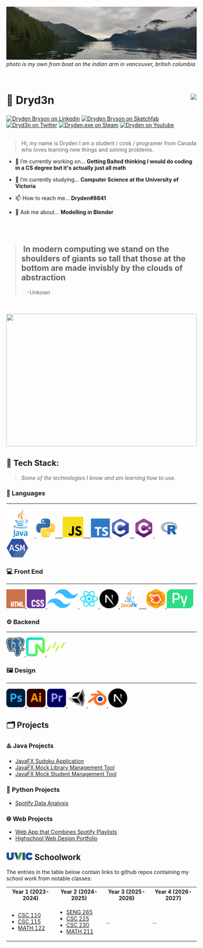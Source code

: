   <!---  HEADER IMAGE START --->

<img src="https://github.com/Dryd33n/Dryd33n/blob/main/banner.jpg?raw=true"></img>
*photo is my own from boat on the indian arm in vancouver, british columbia*

  <!---  HEADER IMAGE END --->
  
  
</br>


  <!--- TITLE AND SPOTIFY START --->

<div>
  <h1 align="left">🍁 Dryd3n  <a href="https://open.spotify.com/user/drydenbryson"> <img align="right" src="https://spotify-recently-played-readme.vercel.app/api?user=drydenbryson&count=1"></img></a>
  </h1> 
</div>

<!--- TITLE AND SPOTIFY END --->
 
 
###


<!--- SOCIAL MEDIA BUTTONS START --->

<div align="left">
  <a href="https://www.linkedin.com/in/dryden-b-33032316a/" target="_blank"> <img src="https://raw.githubusercontent.com/maurodesouza/profile-readme-generator/master/src/assets/icons/social/linkedin/default.svg" width="26" height="20" alt="Dryden Bryson on Linkedin"  /></a>
   <a href="https://sketchfab.com/dryd3n" target="_blank" > <img src="https://static.sketchfab.com/img/press/logos/sketchfab-logo.png" width="20" height="20" alt="Dryden Bryson on Sketchfab"  /></a>
  <a href="https://twitter.com/Dryd3nB" target="_blank"> <img src="https://raw.githubusercontent.com/maurodesouza/profile-readme-generator/master/src/assets/icons/social/twitter/default.svg" width="26" height="20" alt="Dryd3n on Twitter"  /></a>
  <a href="https://steamcommunity.com/id/dryd3nb/" target="_blank"> <img src="https://upload.wikimedia.org/wikipedia/commons/thumb/8/83/Steam_icon_logo.svg/512px-Steam_icon_logo.svg.png?20220611141426" width="20" height="20" alt="Dryden.exe on Steam"  /></a>
  <a href="https://www.youtube.com/channel/UCs9hopZ06td1SaypLeuZ1LA" target="_blank"> <img src="https://raw.githubusercontent.com/maurodesouza/profile-readme-generator/master/src/assets/icons/social/youtube/default.svg" width="26" height="20" alt="Dryden on Youtube"  /></a>

</div>

<!--- SOCIAL MEDIA BUTTONS START --->


</br>

<!--- BIO SECTION START --->
> Hi, my name is Dryden I am a student / cook / programer from Canada who loves learning new things and solving problems.

- 🔭 I’m currently working on... **Getting Baited thinking I would do coding in a CS degree but it's actually just all math**

- 🌱 I’m currently studying... **Computer Science at the University of Victoria**

- 📫 How to reach me... **Dryden#8841**

- 💬 Ask me about... **Modelling in Blender**
<!--- BIO SECTION END --->

</br>
</br>

<!--- QUOTE SECTION START --->

  > ## ‎ ‎ ‎ ‎ ‎ ‎ ‎ ‎ ‎ In modern computing we stand on the shoulders of giants so tall that those at the bottom are made invisbly by the clouds of abstraction
  > ‎ ‎ ‎ ‎ -Unkown

<!--- QUOTE SECTION END --->

</br>
</br>

<!--- TOP LANGS SECTION START --->

<img src="https://github-readme-stats-git-masterrstaa-rickstaa.vercel.app/api/top-langs/?username=Dryd33n&hide=css&theme=blue-green" width=100% height=350px>

<!--- TOP LANGS SECTION END --->

</br>

<!--- TECH STACK START --->

## 💽 Tech Stack:

> *Some of the technologies I know and am learning how to use.*

### 📜 Languages
---

<!--- JAVA --->
<a href="https://www.java.com/" target="_blank">
  <picture>
    <source media="(prefers-color-scheme: dark)" srcset="https://github.com/Dryd33n/Dryd33n/blob/main/logos/java-light-dark.png">
    <source media="(prefers-color-scheme: light)" srcset="https://github.com/Dryd33n/Dryd33n/blob/main/logos/java-light-dark.png">
    <img alt="Java logo" src="https://github.com/Dryd33n/Dryd33n/blob/main/logos/java-light-dark.png" height="75">
  </picture>
</a>

<!--- PYTHON --->
<a href="https://www.python.org/" target="_blank">
  <picture>
    <source media="(prefers-color-scheme: dark)" srcset="https://github.com/Dryd33n/Dryd33n/blob/main/logos/python-light-dark.png">
    <source media="(prefers-color-scheme: light)" srcset="https://github.com/Dryd33n/Dryd33n/blob/main/logos/python-light-dark.png">
    <img alt="Python logo" src="https://github.com/Dryd33n/Dryd33n/blob/main/logos/python-light-dark.png" height="50">    
  </picture>
</a>

<!--- JAVASCRIPT --->
<a href="https://developer.mozilla.org/en-US/docs/Web/JavaScript" target="_blank">
  <picture>
    <source media="(prefers-color-scheme: dark)" srcset="https://github.com/Dryd33n/Dryd33n/blob/main/logos/js-dark.png">
    <source media="(prefers-color-scheme: light)" srcset="https://github.com/Dryd33n/Dryd33n/blob/main/logos/js-light.png">
    <img alt="Javascript logo" src="https://github.com/Dryd33n/Dryd33n/blob/main/logos/js-light.png" height="55">    
  </picture>
</a>

<!--- TYPESCRIPT --->
<a href="https://www.typescriptlang.org/" target="_blank">
  <picture>
    <source media="(prefers-color-scheme: dark)" srcset="https://github.com/Dryd33n/Dryd33n/blob/main/logos/typescript.png">
    <source media="(prefers-color-scheme: light)" srcset="https://github.com/Dryd33n/Dryd33n/blob/main/logos/typescript.png">
    <img alt="TypeScript logo" src="https://github.com/Dryd33n/Dryd33n/blob/main/logos/typescript.png" height="50">
  </picture>
</a>

<!--- C --->
<a href="https://en.wikipedia.org/wiki/C_(programming_language)" target="_blank">
  <picture>
    <source media="(prefers-color-scheme: dark)" srcset="https://github.com/Dryd33n/Dryd33n/blob/main/logos/c-dark.png">
    <source media="(prefers-color-scheme: light)" srcset="https://github.com/Dryd33n/Dryd33n/blob/main/logos/c-light.png">
    <img alt="C logo" src="https://github.com/Dryd33n/Dryd33n/blob/main/logos/c-dark.png" height="50">  
  </picture>
</a>

<!--- C# --->
<a href="https://learn.microsoft.com/en-us/dotnet/csharp/" target="_blank">
  <picture>
    <source media="(prefers-color-scheme: dark)" srcset="https://github.com/Dryd33n/Dryd33n/blob/main/logos/cs-dark.png">
    <source media="(prefers-color-scheme: light)" srcset="https://github.com/Dryd33n/Dryd33n/blob/main/logos/cs-light.png">
    <img alt="C# logo" src="https://github.com/Dryd33n/Dryd33n/blob/main/logos/cs-dark.png" height="50">
  </picture>
</a>

<!--- R --->
<a href="https://www.r-project.org/" target="_blank">
  <picture>
    <source media="(prefers-color-scheme: dark)" srcset="https://github.com/Dryd33n/Dryd33n/blob/main/logos/r.png">
    <source media="(prefers-color-scheme: light)" srcset="https://github.com/Dryd33n/Dryd33n/blob/main/logos/r.png">
    <img alt="R logo" src="https://github.com/Dryd33n/Dryd33n/blob/main/logos/r.png" height="50">
  </picture>
</a>

<!--- ASSEMBLY --->
<a href="https://en.wikipedia.org/wiki/Assembly_language" target="_blank">
  <picture>
    <source media="(prefers-color-scheme: dark)" srcset="https://github.com/Dryd33n/Dryd33n/blob/main/logos/assembly.png">
    <source media="(prefers-color-scheme: light)" srcset="https://github.com/Dryd33n/Dryd33n/blob/main/logos/assembly.png">
    <img alt="Assembly Logo" src="https://github.com/Dryd33n/Dryd33n/blob/main/logos/assembly.png" height="50">
  </picture>
</a>

### 💻 Front End
---

<!--- HTML --->
<a href="https://developer.mozilla.org/en-US/docs/Web/HTML" target="_blank">
  <picture>
    <source media="(prefers-color-scheme: dark)" srcset="https://github.com/Dryd33n/Dryd33n/blob/main/logos/html.png">
    <source media="(prefers-color-scheme: light)" srcset="https://github.com/Dryd33n/Dryd33n/blob/main/logos/html.png">
    <img alt="HTML logo" src="https://github.com/Dryd33n/Dryd33n/blob/main/logos/html.png" height="50">
  </picture>
</a>

<!--- CSS --->
<a href="https://developer.mozilla.org/en-US/docs/Web/CSS" target="_blank">
  <picture>
    <source media="(prefers-color-scheme: dark)" srcset="https://github.com/Dryd33n/Dryd33n/blob/main/logos/css-dark.png">
    <source media="(prefers-color-scheme: light)" srcset="https://github.com/Dryd33n/Dryd33n/blob/main/logos/css-light.png">
    <img alt="CSS logo" src="https://github.com/Dryd33n/Dryd33n/blob/main/logos/css-dark.png" height="50">
  </picture>
</a>

<!--- TAILWIND CSS --->
<a href="https://tailwindcss.com/" target="_blank">
  <picture>
    <source media="(prefers-color-scheme: dark)" srcset="https://github.com/Dryd33n/Dryd33n/blob/main/logos/tailwind.png">
    <source media="(prefers-color-scheme: light)" srcset="https://github.com/Dryd33n/Dryd33n/blob/main/logos/tailwind.png">
    <img alt="Tailwind CSS logo" src="https://github.com/Dryd33n/Dryd33n/blob/main/logos/tailwind.png" height="50">
  </picture>
</a>

<!--- REACT --->
<a href="https://reactjs.org/" target="_blank">
  <picture>
    <source media="(prefers-color-scheme: dark)" srcset="https://github.com/Dryd33n/Dryd33n/blob/main/logos/react.png">
    <source media="(prefers-color-scheme: light)" srcset="https://github.com/Dryd33n/Dryd33n/blob/main/logos/react.png">
    <img alt="React logo" src="https://github.com/Dryd33n/Dryd33n/blob/main/logos/react.png" height="50">
  </picture>
</a>

<!--- NEXT --->
<a href="https://nextjs.org/" target="_blank">
  <picture>
    <source media="(prefers-color-scheme: dark)" srcset="https://github.com/Dryd33n/Dryd33n/blob/main/logos/next.png">
    <source media="(prefers-color-scheme: light)" srcset="https://github.com/Dryd33n/Dryd33n/blob/main/logos/next.png">
    <img alt="Next.js logo" src="https://github.com/Dryd33n/Dryd33n/blob/main/logos/next.png" height="50">
  </picture>
</a>

<!--- JAVAFX --->
<a href="https://openjfx.io/" target="_blank">
  <picture>
    <source media="(prefers-color-scheme: dark)" srcset="https://github.com/Dryd33n/Dryd33n/blob/main/logos/javafx-light-dark.png">
    <source media="(prefers-color-scheme: light)" srcset="https://github.com/Dryd33n/Dryd33n/blob/main/logos/javafx-light-dark.png">
    <img alt="JavaFX logo" src="https://github.com/Dryd33n/Dryd33n/blob/main/logos/javafx-light-dark.png" height="50">    
  </picture>
</a>

<!--- Scene Builder --->
<a href="https://gluonhq.com/products/scene-builder/" target="_blank">
  <picture>
    <source media="(prefers-color-scheme: dark)" srcset="https://github.com/Dryd33n/Dryd33n/blob/main/logos/scene-builder-light-dark.png">
    <source media="(prefers-color-scheme: light)" srcset="https://github.com/Dryd33n/Dryd33n/blob/main/logos/scene-builder-light-dark.png">
    <img alt="Scene Builder logo" src="https://github.com/Dryd33n/Dryd33n/blob/main/logos/scene-builder-light-dark.png" height="50">
  </picture>
</a>

<!--- PYQT --->
<a href="https://riverbankcomputing.com/software/pyqt/intro" target="_blank">
  <picture>
    <source media="(prefers-color-scheme: dark)" srcset="https://github.com/Dryd33n/Dryd33n/blob/main/logos/pyqt-light-dark.png">
    <source media="(prefers-color-scheme: light)" srcset="https://github.com/Dryd33n/Dryd33n/blob/main/logos/pyqt-light-dark.png">
    <img alt="PyQt logo" src="https://github.com/Dryd33n/Dryd33n/blob/main/logos/pyqt-light-dark.png" height="50">
  </picture>
</a>

### ⚙️ Backend
---

<!--- POSTGRESQL --->
<a href="https://www.postgresql.org/" target="_blank">
  <picture>
    <source media="(prefers-color-scheme: dark)" srcset="https://github.com/Dryd33n/Dryd33n/blob/main/logos/postgres.png">
    <source media="(prefers-color-scheme: light)" srcset="https://github.com/Dryd33n/Dryd33n/blob/main/logos/postgres.png">
    <img alt="Postgres SQL logo" src="https://github.com/Dryd33n/Dryd33n/blob/main/logos/postgres.png" height="50">
  </picture>
</a>

<!--- NEON DB --->
<a href="https://neon.tech/" target="_blank">
  <picture>
    <source media="(prefers-color-scheme: dark)" srcset="https://github.com/Dryd33n/Dryd33n/blob/main/logos/neon.png">
    <source media="(prefers-color-scheme: light)" srcset="https://github.com/Dryd33n/Dryd33n/blob/main/logos/neon.png">
    <img alt="Neon DB logo" src="https://github.com/Dryd33n/Dryd33n/blob/main/logos/neon.png" height="50">
  </picture>
</a>

<!--- DRIZZLE ORM --->
<a href="https://orm.drizzle.team/" target="_blank">
  <picture>
    <source media="(prefers-color-scheme: dark)" srcset="https://github.com/Dryd33n/Dryd33n/blob/main/logos/drizzle.png">
    <source media="(prefers-color-scheme: light)" srcset="https://github.com/Dryd33n/Dryd33n/blob/main/logos/drizzle.png">
    <img alt="Drizzle ORM logo" src="https://github.com/Dryd33n/Dryd33n/blob/main/logos/drizzle.png" height="50">
  </picture>
</a>

### 🖼 Design
---

<!--- Photoshop --->
<a href="https://www.adobe.com/products/photoshop.html" target="_blank">
  <picture>
    <source media="(prefers-color-scheme: dark)" srcset="https://github.com/Dryd33n/Dryd33n/blob/main/logos/photoshop-light-dark.png">
    <source media="(prefers-color-scheme: light)" srcset="https://github.com/Dryd33n/Dryd33n/blob/main/logos/photoshop-light-dark.png">
    <img alt="Photoshop logo" src="https://github.com/Dryd33n/Dryd33n/blob/main/logos/photoshop-light-dark.png" height="50">     
  </picture>
</a>

<!--- Illustrator --->
<a href="https://www.adobe.com/products/illustrator.html" target="_blank">
  <picture>
    <source media="(prefers-color-scheme: dark)" srcset="https://github.com/Dryd33n/Dryd33n/blob/main/logos/illustrator-light-dark.png">
    <source media="(prefers-color-scheme: light)" srcset="https://github.com/Dryd33n/Dryd33n/blob/main/logos/illustrator-light-dark.png">
    <img alt="Adobe Illustrator logo" src="https://github.com/Dryd33n/Dryd33n/blob/main/logos/illustrator-light-dark.png" height="50">     
  </picture>
</a>

<!--- Premiere --->
<a href="https://www.adobe.com/products/premiere.html" target="_blank">
  <picture>
    <source media="(prefers-color-scheme: dark)" srcset="https://github.com/Dryd33n/Dryd33n/blob/main/logos/premiere-light-dark.png">
    <source media="(prefers-color-scheme: light)" srcset="https://github.com/Dryd33n/Dryd33n/blob/main/logos/premiere-light-dark.png">
    <img alt="Premiere Pro logo" src="https://github.com/Dryd33n/Dryd33n/blob/main/logos/premiere-light-dark.png" height="50">     
  </picture>
</a>

<!--- Unity --->
<a href="https://unity.com/" target="_blank">
  <picture>
    <source media="(prefers-color-scheme: dark)" srcset="https://github.com/Dryd33n/Dryd33n/blob/main/logos/unity-dark.png">
    <source media="(prefers-color-scheme: light)" srcset="https://github.com/Dryd33n/Dryd33n/blob/main/logos/unity-light.png">
    <img alt="Unity logo" src="https://github.com/Dryd33n/Dryd33n/blob/main/logos/unity-dark.png" height="50">     
  </picture>
</a>

<!--- Blender --->
<a href="https://www.blender.org/" target="_blank">
  <picture>
    <source media="(prefers-color-scheme: dark)" srcset="https://github.com/Dryd33n/Dryd33n/blob/main/logos/blender-light-dark.png">
    <source media="(prefers-color-scheme: light)" srcset="https://github.com/Dryd33n/Dryd33n/blob/main/logos/blender-light-dark.png">
    <img alt="Blender logo" src="https://github.com/Dryd33n/Dryd33n/blob/main/logos/blender-light-dark.png" height="50">     
  </picture>
</a>

<!--- LATEX --->
<a href="https://www.latex-project.org/" target="_blank">
  <picture>
    <source media="(prefers-color-scheme: dark)" srcset="https://github.com/Dryd33n/Dryd33n/blob/main/logos/latex-dark.png">
    <source media="(prefers-color-scheme: light)" srcset="https://github.com/Dryd33n/Dryd33n/blob/main/logos/latex-light.png">
    <img alt="LaTex logo" src="https://github.com/Dryd33n/Dryd33n/blob/main/logos/next.png" height="50">
  </picture>
</a>

<!--- TECH STACK END --->

<!--- PROJECTS START --->

## 🗂 Projects 

### ♨️ Java Projects
* [JavaFX Sudoku Application](https://github.com/Dryd33n/sudoku)
* [JavaFX Mock Library Management Tool](https://github.com/Dryd33n/library-manager-ict-12)
* [JavaFX Mock Student Management Tool](https://github.com/Dryd33n/MyEddBeeSee-AdminPanel)

### 🐍 Python Projects
* [Spotify Data Analysis](https://github.com/Dryd33n/spotifyDataView)

### 🌐 Web Projects
* [Web App that Combines Spotify Playlists](https://github.com/Dryd33n/Spotimasher)
* [Highschool Web Design Portfolio](http://ict11.rf.gd/?i=1)


<!--- PROJECTS END --->

<!--- UVIC SCHOOLWORK START --->

## <img src="https://github.com/Dryd33n/Dryd33n/blob/main/logos/uvic.png" height="20"> Schoolwork 
The entries in the table below contain links to github repos containing my school work from notable classes:

<table style="width:100%;">
  <tr>
    <th>Year 1 (2023-2024)</th>
    <th>Year 2 (2024-2025)</th>
    <th>Year 3 (2025-2026)</th>
    <th>Year 4 (2026-2027)</th>
  </tr>
  <tr>
    <td>
      <ul>
        <li><a href="https://github.com/Dryd33n/uvic-csc-100">CSC 110</a></li>
        <li><a href="https://github.com/Dryd33n/uvic-csc-115">CSC 115</a></li>
        <li><a href="https://github.com/Dryd33n/uvic-math-122">MATH 122</a></li>
      </ul>
    </td>
    <td>
      <ul>
        <li><a href="https://github.com/Dryd33n/uvic-seng-265">SENG 265</a></li>
        <li><a href="https://github.com/Dryd33n/uvic-csc-225">CSC 225</a></li>
        <li><a href="https://github.com/Dryd33n/uvic-csc-230">CSC 230</a></li>
        <li><a href="https://github.com/Dryd33n/uvic-math-211">MATH 211</a></li>
      </ul>
    </td>
    <td>...</td>
    <td>...</td>
  </tr>
</table>




<!--- UVIC SCHOOLWORK END --->

